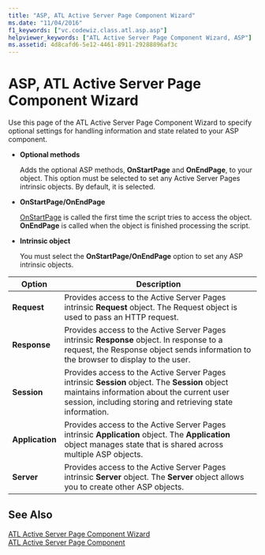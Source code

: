 ```yaml
---
title: "ASP, ATL Active Server Page Component Wizard"
ms.date: "11/04/2016"
f1_keywords: ["vc.codewiz.class.atl.asp.asp"]
helpviewer_keywords: ["ATL Active Server Page Component Wizard, ASP"]
ms.assetid: 4d8cafd6-5e12-4461-8911-29288896af3c
---
```

# ASP, ATL Active Server Page Component Wizard

Use this page of the ATL Active Server Page Component Wizard to specify optional settings for handling information and state related to your ASP component.

- **Optional methods**

   Adds the optional ASP methods, **OnStartPage** and **OnEndPage**, to your object. This option must be selected to set any Active Server Pages intrinsic objects. By default, it is selected.

- **OnStartPage/OnEndPage**

   [OnStartPage](https://msdn.microsoft.com/library/ms691624.aspx) is called the first time the script tries to access the object. **OnEndPage** is called when the object is finished processing the script.

- **Intrinsic object**

   You must select the **OnStartPage/OnEndPage** option to set any ASP intrinsic objects.

|Option|Description|
|------------|-----------------|
|**Request**|Provides access to the Active Server Pages intrinsic **Request** object. The Request object is used to pass an HTTP request.|
|**Response**|Provides access to the Active Server Pages intrinsic **Response** object. In response to a request, the Response object sends information to the browser to display to the user.|
|**Session**|Provides access to the Active Server Pages intrinsic **Session** object. The **Session** object maintains information about the current user session, including storing and retrieving state information.|
|**Application**|Provides access to the Active Server Pages intrinsic **Application** object. The **Application** object manages state that is shared across multiple ASP objects.|
|**Server**|Provides access to the Active Server Pages intrinsic **Server** object. The **Server** object allows you to create other ASP objects.|

## See Also

[ATL Active Server Page Component Wizard](../../atl/reference/atl-active-server-page-component-wizard.md)<br/>
[ATL Active Server Page Component](../../atl/reference/adding-an-atl-active-server-page-component.md)

